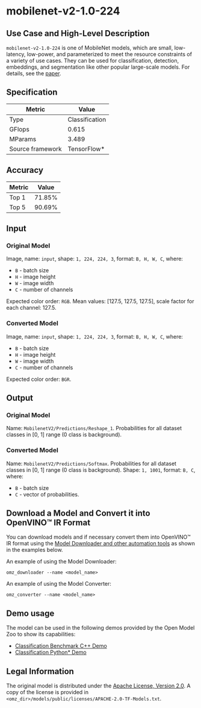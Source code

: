 # mobilenet-v2-1.0-224

## Use Case and High-Level Description

`mobilenet-v2-1.0-224` is one of MobileNet models, which are small, low-latency, low-power, and parameterized to meet the resource constraints of a variety of use cases. They can be used for classification, detection, embeddings, and segmentation like other popular large-scale models. For details, see the [paper](https://arxiv.org/abs/1704.04861).

## Specification

| Metric                          | Value                                     |
|---------------------------------|-------------------------------------------|
| Type                            | Classification                            |
| GFlops                          | 0.615                                     |
| MParams                         | 3.489                                     |
| Source framework                | TensorFlow\*                              |

## Accuracy

| Metric | Value |
| ------ | ----- |
| Top 1  | 71.85%|
| Top 5  | 90.69%|

## Input

### Original Model

Image, name: `input`, shape: `1, 224, 224, 3`, format: `B, H, W, C`, where:

- `B` - batch size
- `H` - image height
- `W` - image width
- `C` - number of channels

Expected color order: `RGB`.
Mean values: [127.5, 127.5, 127.5], scale factor for each channel: 127.5.

### Converted Model

Image, name: `input`, shape: `1, 224, 224, 3`, format: `B, H, W, C`, where:

- `B` - batch size
- `H` - image height
- `W` - image width
- `C` - number of channels

Expected color order: `BGR`.

## Output

### Original Model

Name: `MobilenetV2/Predictions/Reshape_1`.
Probabilities for all dataset classes in [0, 1] range (0 class is background).

### Converted Model

Name: `MobilenetV2/Predictions/Softmax`.
Probabilities for all dataset classes in [0, 1] range (0 class is background).
Shape: `1, 1001`, format: `B, C`, where:

- `B` - batch size
- `C` - vector of probabilities.

## Download a Model and Convert it into OpenVINO™ IR Format

You can download models and if necessary convert them into OpenVINO™ IR format using the [Model Downloader and other automation tools](../../../tools/model_tools/README.md) as shown in the examples below.

An example of using the Model Downloader:
```
omz_downloader --name <model_name>
```

An example of using the Model Converter:
```
omz_converter --name <model_name>
```

## Demo usage

The model can be used in the following demos provided by the Open Model Zoo to show its capabilities:

* [Classification Benchmark C++ Demo](../../../demos/classification_benchmark_demo/cpp/README.md)
* [Classification Python\* Demo](../../../demos/classification_demo/python/README.md)

## Legal Information

The original model is distributed under the
[Apache License, Version 2.0](https://raw.githubusercontent.com/tensorflow/models/master/LICENSE).
A copy of the license is provided in `<omz_dir>/models/public/licenses/APACHE-2.0-TF-Models.txt`.
